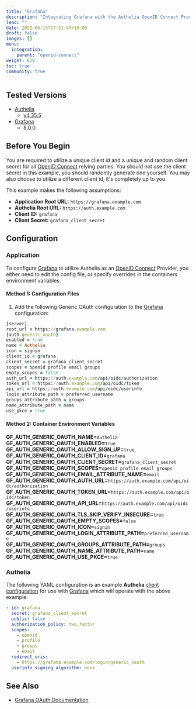 ```yaml
---
title: "Grafana"
description: "Integrating Grafana with the Authelia OpenID Connect Provider."
lead: ""
date: 2022-06-15T17:51:47+10:00
draft: false
images: []
menu:
  integration:
    parent: "openid-connect"
weight: 620
toc: true
community: true
---
```


## Tested Versions

* [Authelia]
  * [v4.35.5](https://github.com/authelia/authelia/releases/tag/v4.35.5)
* [Grafana]
  * 8.0.0

## Before You Begin

You are required to utilize a unique client id and a unique and random client secret for all [OpenID Connect] relying
parties. You should not use the client secret in this example, you should randomly generate one yourself. You may also
choose to utilize a different client id, it's completely up to you.

This example makes the following assumptions:

* __Application Root URL:__ `https://grafana.example.com`
* __Authelia Root URL:__ `https://auth.example.com`
* __Client ID:__ `grafana`
* __Client Secret:__ `grafana_client_secret`

## Configuration

### Application

To configure [Grafana] to utilize Authelia as an [OpenID Connect] Provider, you either need to edit the config file, or specify overrides in the containers environment variables.  

#### Method 1: Configuration Files
1. Add the following Generic OAuth configuration to the [Grafana] configuration:

```ruby
[server]
root_url = https://grafana.example.com
[auth.generic_oauth]
enabled = true
name = Authelia
icon = signin
client_id = grafana
client_secret = grafana_client_secret
scopes = openid profile email groups
empty_scopes = false
auth_url = https://auth.example.com/api/oidc/authorization
token_url = https://auth.example.com/api/oidc/token
api_url = https://auth.example.com/api/oidc/userinfo
login_attribute_path = preferred_username
groups_attribute_path = groups
name_attribute_path = name
use_pkce = true
```

#### Method 2: Container Environment Variables
**GF_AUTH_GENERIC_OAUTH_NAME=**`Authelia`  
**GF_AUTH_GENERIC_OAUTH_ENABLED=**`true`  
**GF_AUTH_GENERIC_OAUTH_ALLOW_SIGN_UP=**`true`  
**GF_AUTH_GENERIC_OAUTH_CLIENT_ID=**`grafana`  
**GF_AUTH_GENERIC_OAUTH_CLIENT_SECRET=**`grafana_client_secret`  
**GF_AUTH_GENERIC_OAUTH_SCOPES=**`openid profile email groups`  
**GF_AUTH_GENERIC_OAUTH_EMAIL_ATTRIBUTE_NAME=**`email`  
**GF_AUTH_GENERIC_OAUTH_AUTH_URL=**`https://auth.example.com/api/oidc/authorization`  
**GF_AUTH_GENERIC_OAUTH_TOKEN_URL=**`https://auth.example.com/api/oidc/token`  
**GF_AUTH_GENERIC_OAUTH_API_URL=**`https://auth.example.com/api/oidc/userinfo`  
**GF_AUTH_GENERIC_OAUTH_TLS_SKIP_VERIFY_INSECURE=**`true`  
**GF_AUTH_GENERIC_OAUTH_EMPTY_SCOPES=**`false`  
**GF_AUTH_GENERIC_OAUTH_ICON=**`signin`  
**GF_AUTH_GENERIC_OAUTH_LOGIN_ATTRIBUTE_PATH=**`preferred_username`  
**GF_AUTH_GENERIC_OAUTH_GROUPS_ATTRIBUTE_PATH=**`groups`  
**GF_AUTH_GENERIC_OAUTH_NAME_ATTRIBUTE_PATH=**`name`  
**GF_AUTH_GENERIC_OAUTH_USE_PKCE=**`true`  

### Authelia

The following YAML configuration is an example __Authelia__
[client configuration](../../../configuration/identity-providers/open-id-connect.md#clients) for use with [Grafana]
which will operate with the above example:

```yaml
- id: grafana
  secret: grafana_client_secret
  public: false
  authorization_policy: two_factor
  scopes:
    - openid
    - profile
    - groups
    - email
  redirect_uris:
    - https://grafana.example.com/login/generic_oauth
  userinfo_signing_algorithm: none
```

## See Also

* [Grafana OAuth Documentation](https://grafana.com/docs/grafana/latest/auth/generic-oauth/)

[Authelia]: https://www.authelia.com
[Grafana]: https://grafana.com/
[OpenID Connect]: ../../openid-connect/introduction.md
